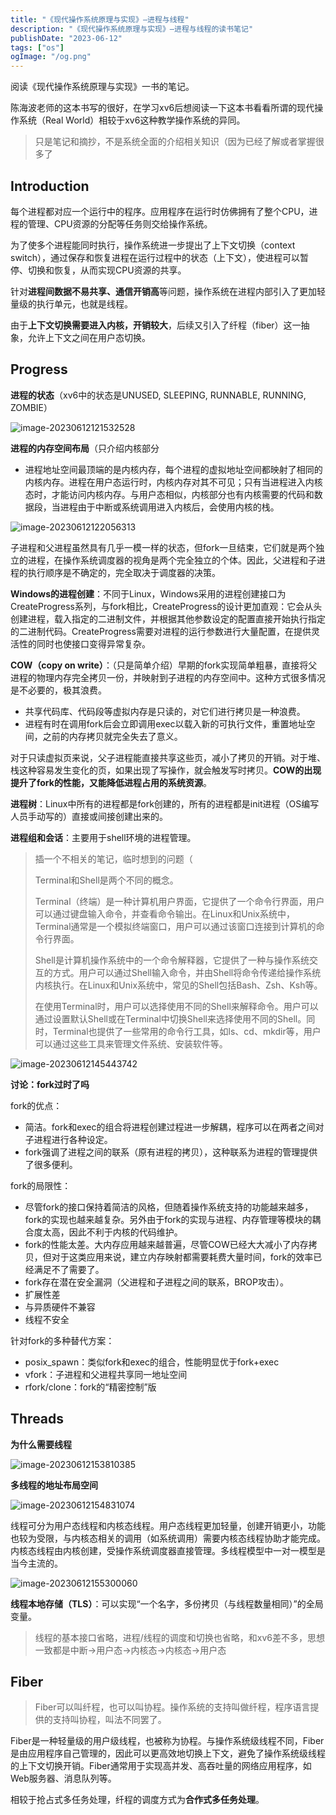 ```yaml
---
title: "《现代操作系统原理与实现》—进程与线程"
description: "《现代操作系统原理与实现》—进程与线程的读书笔记"
publishDate: "2023-06-12"
tags: ["os"]
ogImage: "/og.png"
---
```


阅读《现代操作系统原理与实现》一书的笔记。

陈海波老师的这本书写的很好，在学习xv6后想阅读一下这本书看看所谓的现代操作系统（Real World）相较于xv6这种教学操作系统的异同。

> 只是笔记和摘抄，不是系统全面的介绍相关知识（因为已经了解或者掌握很多了

## Introduction

每个进程都对应一个运行中的程序。应用程序在运行时仿佛拥有了整个CPU，进程的管理、CPU资源的分配等任务则交给操作系统。

为了使多个进程能同时执行，操作系统进一步提出了上下文切换（context switch），通过保存和恢复进程在运行过程中的状态（上下文），使进程可以暂停、切换和恢复，从而实现CPU资源的共享。

针对**进程间数据不易共享、通信开销高**等问题，操作系统在进程内部引入了更加轻量级的执行单元，也就是线程。

由于**上下文切换需要进入内核，开销较大**，后续又引入了纤程（fiber）这一抽象，允许上下文之间在用户态切换。

## Progress

**进程的状态**（xv6中的状态是UNUSED, SLEEPING, RUNNABLE, RUNNING, ZOMBIE）

![image-20230612121532528](https://cdn.jsdelivr.net/gh/peng-yq/Gallery/img/202306121215794.png)

**进程的内存空间布局**（只介绍内核部分

- 进程地址空间最顶端的是内核内存，每个进程的虚拟地址空间都映射了相同的内核内存。进程在用户态运行时，内核内存对其不可见；只有当进程进入内核态时，才能访问内核内存。与用户态相似，内核部分也有内核需要的代码和数据段，当进程由于中断或系统调用进入内核后，会使用内核的栈。

![image-20230612122056313](https://cdn.jsdelivr.net/gh/peng-yq/Gallery/img/202306121220519.png)

子进程和父进程虽然具有几乎一模一样的状态，但fork一旦结束，它们就是两个独立的进程，在操作系统调度器的视角是两个完全独立的个体。因此，父进程和子进程的执行顺序是不确定的，完全取决于调度器的决策。

**Windows的进程创建**：不同于Linux，Windows采用的进程创建接口为CreateProgress系列，与fork相比，CreateProgress的设计更加直观：它会从头创建进程，载入指定的二进制文件，并根据其他参数设定的配置直接开始执行指定的二进制代码。CreateProgress需要对进程的运行参数进行大量配置，在提供灵活性的同时也使接口变得异常复杂。

**COW（copy on write）**：（只是简单介绍）早期的fork实现简单粗暴，直接将父进程的物理内存完全拷贝一份，并映射到子进程的内存空间中。这种方式很多情况是不必要的，极其浪费。

- 共享代码库、代码段等虚拟内存是只读的，对它们进行拷贝是一种浪费。
- 进程有时在调用fork后会立即调用exec以载入新的可执行文件，重置地址空间，之前的内存拷贝就完全失去了意义。

对于只读虚拟页来说，父子进程能直接共享这些页，减小了拷贝的开销。对于堆、栈这种容易发生变化的页，如果出现了写操作，就会触发写时拷贝。**COW的出现提升了fork的性能，又能降低进程占用的系统资源**。

**进程树**：Linux中所有的进程都是fork创建的，所有的进程都是init进程（OS编写人员手动写的）直接或间接创建出来的。

**进程组和会话**：主要用于shell环境的进程管理。

> 插一个不相关的笔记，临时想到的问题（
>
> Terminal和Shell是两个不同的概念。
>
> Terminal（终端）是一种计算机用户界面，它提供了一个命令行界面，用户可以通过键盘输入命令，并查看命令输出。在Linux和Unix系统中，Terminal通常是一个模拟终端窗口，用户可以通过该窗口连接到计算机的命令行界面。
>
> Shell是计算机操作系统中的一个命令解释器，它提供了一种与操作系统交互的方式。用户可以通过Shell输入命令，并由Shell将命令传递给操作系统内核执行。在Linux和Unix系统中，常见的Shell包括Bash、Zsh、Ksh等。
>
> 在使用Terminal时，用户可以选择使用不同的Shell来解释命令。用户可以通过设置默认Shell或在Terminal中切换Shell来选择使用不同的Shell。同时，Terminal也提供了一些常用的命令行工具，如ls、cd、mkdir等，用户可以通过这些工具来管理文件系统、安装软件等。

![image-20230612145443742](https://cdn.jsdelivr.net/gh/peng-yq/Gallery/img/202306121454382.png)

**讨论：fork过时了吗**

fork的优点：

- 简洁。fork和exec的组合将进程创建过程进一步解耦，程序可以在两者之间对子进程进行各种设定。
- fork强调了进程之间的联系（原有进程的拷贝），这种联系为进程的管理提供了很多便利。

fork的局限性：

- 尽管fork的接口保持着简洁的风格，但随着操作系统支持的功能越来越多，fork的实现也越来越复杂。另外由于fork的实现与进程、内存管理等模块的耦合度太高，因此不利于内核的代码维护。
- fork的性能太差。大内存应用越来越普遍，尽管COW已经大大减小了内存拷贝，但对于这类应用来说，建立内存映射都需要耗费大量时间，fork的效率已经满足不了需要了。
- fork存在潜在安全漏洞（父进程和子进程之间的联系，BROP攻击）。
- 扩展性差
- 与异质硬件不兼容
- 线程不安全

针对fork的多种替代方案：

- posix_spawn：类似fork和exec的组合，性能明显优于fork+exec
- vfork：子进程和父进程共享同一地址空间
- rfork/clone：fork的“精密控制”版

## Threads

**为什么需要线程**

![image-20230612153810385](https://cdn.jsdelivr.net/gh/peng-yq/Gallery/img/202306121538122.png)

**多线程的地址布局空间**

![image-20230612154831074](https://cdn.jsdelivr.net/gh/peng-yq/Gallery/img/202306121548154.png)

线程可分为用户态线程和内核态线程。用户态线程更加轻量，创建开销更小，功能也较为受限，与内核态相关的调用（如系统调用）需要内核态线程协助才能完成。内核态线程由内核创建，受操作系统调度器直接管理。多线程模型中一对一模型是当今主流的。

![image-20230612155300060](https://cdn.jsdelivr.net/gh/peng-yq/Gallery/img/202306121553570.png)

**线程本地存储（TLS）**：可以实现“一个名字，多份拷贝（与线程数量相同）”的全局变量。

> 线程的基本接口省略，进程/线程的调度和切换也省略，和xv6差不多，思想一致都是中断->用户态->内核态->内核态->用户态

## Fiber

> Fiber可以叫纤程，也可以叫协程。操作系统的支持叫做纤程，程序语言提供的支持叫协程，叫法不同罢了。

Fiber是一种轻量级的用户级线程，也被称为协程。与操作系统级线程不同，Fiber是由应用程序自己管理的，因此可以更高效地切换上下文，避免了操作系统级线程的上下文切换开销。Fiber通常用于实现高并发、高吞吐量的网络应用程序，如Web服务器、消息队列等。

相较于抢占式多任务处理，纤程的调度方式为**合作式多任务处理**。
